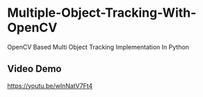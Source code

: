 # Multiple-Object-Tracking-With-OpenCV
OpenCV Based Multi Object Tracking Implementation In Python


<h2>Video Demo</h2>

https://youtu.be/wInNatV7Ft4
